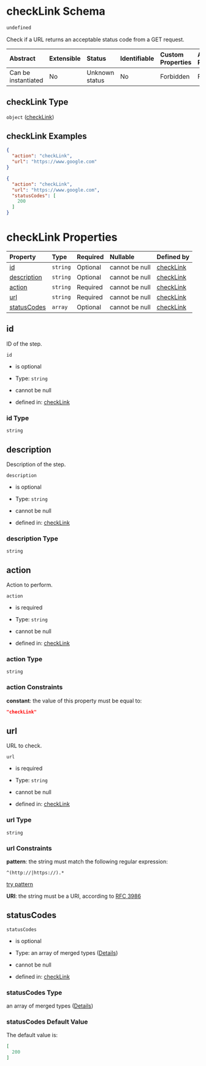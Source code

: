 # checkLink Schema

```txt
undefined
```

Check if a URL returns an acceptable status code from a GET request.

| Abstract            | Extensible | Status         | Identifiable | Custom Properties | Additional Properties | Access Restrictions | Defined In                                                                   |
| :------------------ | :--------- | :------------- | :----------- | :---------------- | :-------------------- | :------------------ | :--------------------------------------------------------------------------- |
| Can be instantiated | No         | Unknown status | No           | Forbidden         | Forbidden             | none                | [checkLink\_v2.schema.json](checkLink_v2.schema.json "open original schema") |

## checkLink Type

`object` ([checkLink](checklink_v2.md))

## checkLink Examples

```json
{
  "action": "checkLink",
  "url": "https://www.google.com"
}
```

```json
{
  "action": "checkLink",
  "url": "https://www.google.com",
  "statusCodes": [
    200
  ]
}
```

# checkLink Properties

| Property                    | Type     | Required | Nullable       | Defined by                                                                              |
| :-------------------------- | :------- | :------- | :------------- | :-------------------------------------------------------------------------------------- |
| [id](#id)                   | `string` | Optional | cannot be null | [checkLink](checklink_v2-properties-id.md "undefined#/properties/id")                   |
| [description](#description) | `string` | Optional | cannot be null | [checkLink](checklink_v2-properties-description.md "undefined#/properties/description") |
| [action](#action)           | `string` | Required | cannot be null | [checkLink](checklink_v2-properties-action.md "undefined#/properties/action")           |
| [url](#url)                 | `string` | Required | cannot be null | [checkLink](checklink_v2-properties-url.md "undefined#/properties/url")                 |
| [statusCodes](#statuscodes) | `array`  | Optional | cannot be null | [checkLink](checklink_v2-properties-statuscodes.md "undefined#/properties/statusCodes") |

## id

ID of the step.

`id`

*   is optional

*   Type: `string`

*   cannot be null

*   defined in: [checkLink](checklink_v2-properties-id.md "undefined#/properties/id")

### id Type

`string`

## description

Description of the step.

`description`

*   is optional

*   Type: `string`

*   cannot be null

*   defined in: [checkLink](checklink_v2-properties-description.md "undefined#/properties/description")

### description Type

`string`

## action

Action to perform.

`action`

*   is required

*   Type: `string`

*   cannot be null

*   defined in: [checkLink](checklink_v2-properties-action.md "undefined#/properties/action")

### action Type

`string`

### action Constraints

**constant**: the value of this property must be equal to:

```json
"checkLink"
```

## url

URL to check.

`url`

*   is required

*   Type: `string`

*   cannot be null

*   defined in: [checkLink](checklink_v2-properties-url.md "undefined#/properties/url")

### url Type

`string`

### url Constraints

**pattern**: the string must match the following regular expression:&#x20;

```regexp
^(http://|https://).*
```

[try pattern](https://regexr.com/?expression=%5E\(http%3A%2F%2F%7Chttps%3A%2F%2F\).* "try regular expression with regexr.com")

**URI**: the string must be a URI, according to [RFC 3986](https://tools.ietf.org/html/rfc3986 "check the specification")

## statusCodes



`statusCodes`

*   is optional

*   Type: an array of merged types ([Details](checklink_v2-properties-statuscodes-items.md))

*   cannot be null

*   defined in: [checkLink](checklink_v2-properties-statuscodes.md "undefined#/properties/statusCodes")

### statusCodes Type

an array of merged types ([Details](checklink_v2-properties-statuscodes-items.md))

### statusCodes Default Value

The default value is:

```json
[
  200
]
```
